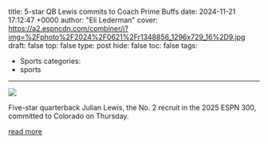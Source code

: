 title: 5-star QB Lewis commits to Coach Prime Buffs
date: 2024-11-21 17:12:47 +0000
author: "Eli Lederman"
cover: https://a2.espncdn.com/combiner/i?img=%2Fphoto%2F2024%2F0621%2Fr1348856_1296x729_16%2D9.jpg
draft: false
top: false
type: post
hide: false
toc: false
tags:
  - Sports
categories:
  - sports
---

![](https://a2.espncdn.com/combiner/i?img=%2Fphoto%2F2024%2F0621%2Fr1348856_1296x729_16%2D9.jpg)

Five-star quarterback Julian Lewis, the No. 2 recruit in the 2025 ESPN 300, committed to Colorado on Thursday.

[read more](https://www.espn.com/college-football/story/_/id/42524925/5-star-qb-julian-lewis-commits-play-colorado-2025)

